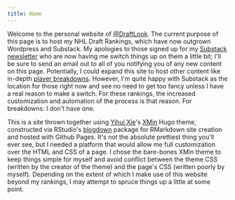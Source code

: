 ```yaml
---
title: Home
---
```


Welcome to the personal website of [@DraftLook](https://twitter.com/draftlook). The current purpose of this page is to host my NHL Draft Rankings, which have now outgrown Wordpress and Substack. My apologies to those signed up for my [Substack newsletter](https://draftlookhockey.substack.com) who are now having me switch things up on them a little bit; I'll be sure to send an email out to all of you notifying you of any new content on this page. Potentially, I could expand this site to host other content like in-depth [player breakdowns](https://draftlookhockey.substack.com/p/simon-edvinsson). However, I'm quite happy with Substack as the location for those right now and see no need to get too fancy unless I have a real reason to make a switch. For these rankings, the increased customization and automation of the process is that reason. For breakdowns: I don't have one.

This is a site thrown together using [Yihui Xie](https://yihui.org)'s [XMin](https://github.com/yihui/hugo-xmin) Hugo theme, constructed via RStudio's [blogdown](https://github.com/rstudio/blogdown) package for RMarkdown site creation and hosted with Github Pages. It's not the absolute prettiest thing you'll ever see, but I needed a platform that would allow me full customization over the HTML and CSS of a page. I chose the bare-bones XMin theme to keep things simple for myself and avoid conflict between the theme CSS (written by the creator of the theme) and the page's CSS (written poorly by myself). Depending on the extent of which I make use of this website beyond my rankings, I may attempt to spruce things up a little at some point.
